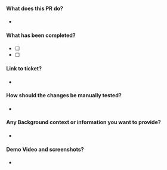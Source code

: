 #### What does this PR do?

-

#### What has been completed?

- [ ]
- [ ]

#### Link to ticket?

-

#### How should the changes be manually tested?

-

#### Any Background context or information you want to provide?

-

#### Demo Video and screenshots?

-
